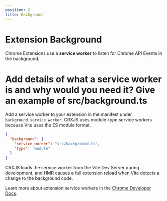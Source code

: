 ```yaml
---
position: 2
title: Background
---
```


# Extension Background

Chrome Extensions use a **service worker** to listen for Chrome API Events in
the background.

# Add details of what a service worker is and why would you need it? Give an example of src/background.ts

Add a service worker to your extension in the manifest under
`background.service_worker`. CRXJS uses module-type service workers because Vite
uses the ES module format.

```json title=manifest.json
{
  "background": {
    "service_worker": "src/background.ts",
    "type": "module"
  }
}
```

CRXJS loads the service worker from the Vite Dev Server during development, and
HMR causes a full extension reload when Vite detects a change to the background
code.

Learn more about extension service workers in the
[Chrome Developer Docs](https://developer.chrome.com/docs/extensions/mv3/service_workers/).
